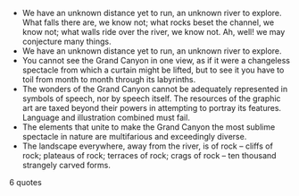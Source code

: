  - We have an unknown distance yet to run, an unknown river to explore. What falls there are, we know not; what rocks beset the channel, we know not; what walls ride over the river, we know not. Ah, well! we may conjecture many things.
 - We have an unknown distance yet to run, an unknown river to explore.
 - You cannot see the Grand Canyon in one view, as if it were a changeless spectacle from which a curtain might be lifted, but to see it you have to toil from month to month through its labyrinths.
 - The wonders of the Grand Canyon cannot be adequately represented in symbols of speech, nor by speech itself. The resources of the graphic art are taxed beyond their powers in attempting to portray its features. Language and illustration combined must fail.
 - The elements that unite to make the Grand Canyon the most sublime spectacle in nature are multifarious and exceedingly diverse.
 - The landscape everywhere, away from the river, is of rock – cliffs of rock; plateaus of rock; terraces of rock; crags of rock – ten thousand strangely carved forms.

6 quotes
